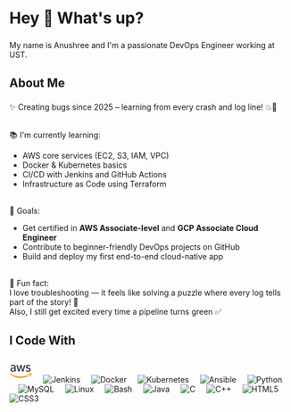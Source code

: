 <h1 align="left">Hey 👋 What's up?</h1>

###

<p align="left">My name is Anushree and I'm a passionate DevOps Engineer working at UST.</p>

###

<h2 align="left">About Me</h2>

###

<p align="left">
✨ Creating bugs since 2025 – learning from every crash and log line! 💥🐛<br><br>

📚 I'm currently learning:<br>
- AWS core services (EC2, S3, IAM, VPC)<br>
- Docker & Kubernetes basics<br>
- CI/CD with Jenkins and GitHub Actions<br>
- Infrastructure as Code using Terraform<br><br>

🎯 Goals:<br>
- Get certified in <strong>AWS Associate-level</strong> and <strong>GCP Associate Cloud Engineer</strong><br>
- Contribute to beginner-friendly DevOps projects on GitHub<br>
- Build and deploy my first end-to-end cloud-native app<br><br>

🎲 Fun fact:<br>
I love troubleshooting — it feels like solving a puzzle where every log tells part of the story! 🧩<br>
Also, I still get excited every time a pipeline turns green ✅
</p>

###

<h2 align="left">I Code With</h2>

###

<div align="left">
  <img src="https://raw.githubusercontent.com/devicons/devicon/master/icons/amazonwebservices/amazonwebservices-original-wordmark.svg" height="40" alt="AWS" />
  <img width="12" />
  <img src="https://www.vectorlogo.zone/logos/jenkins/jenkins-icon.svg" height="40" alt="Jenkins" />
  <img width="12" />
  <img src="https://cdn.jsdelivr.net/gh/devicons/devicon/icons/docker/docker-original.svg" height="40" alt="Docker" />
  <img width="12" />
  <img src="https://cdn.jsdelivr.net/gh/devicons/devicon/icons/kubernetes/kubernetes-plain.svg" height="40" alt="Kubernetes" />
  <img width="12" />
  <img src="https://cdn.jsdelivr.net/gh/devicons/devicon/icons/ansible/ansible-original.svg" height="40" alt="Ansible" />
  <img width="12" />
  <img src="https://cdn.jsdelivr.net/gh/devicons/devicon/icons/python/python-original.svg" height="40" alt="Python" />
  <img width="12" />
  <img src="https://cdn.jsdelivr.net/gh/devicons/devicon/icons/mysql/mysql-original.svg" height="40" alt="MySQL" />
  <img width="12" />
  <img src="https://cdn.jsdelivr.net/gh/devicons/devicon/icons/linux/linux-original.svg" height="40" alt="Linux" />
  <img width="12" />
  <img src="https://cdn.jsdelivr.net/gh/devicons/devicon/icons/bash/bash-original.svg" height="40" alt="Bash" />
  <img width="12" />
  <img src="https://cdn.jsdelivr.net/gh/devicons/devicon/icons/java/java-original.svg" height="40" alt="Java" />
  <img width="12" />
  <img src="https://cdn.jsdelivr.net/gh/devicons/devicon/icons/c/c-original.svg" height="40" alt="C" />
  <img width="12" />
  <img src="https://cdn.jsdelivr.net/gh/devicons/devicon/icons/cplusplus/cplusplus-original.svg" height="40" alt="C++" />
  <img width="12" />
  <img src="https://cdn.jsdelivr.net/gh/devicons/devicon/icons/html5/html5-original.svg" height="40" alt="HTML5" />
  <img width="12" />
  <img src="https://cdn.jsdelivr.net/gh/devicons/devicon/icons/css3/css3-original.svg" height="40" alt="CSS3" />
</div>
